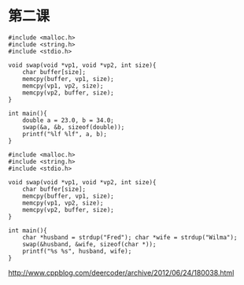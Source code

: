 第二课
=======

<!--language: !c-->

    #include <malloc.h>
    #include <string.h>
    #include <stdio.h>

    void swap(void *vp1, void *vp2, int size){
        char buffer[size];
        memcpy(buffer, vp1, size);
        memcpy(vp1, vp2, size);
        memcpy(vp2, buffer, size);
    }

    int main(){
        double a = 23.0, b = 34.0;
        swap(&a, &b, sizeof(double));
        printf("%lf %lf", a, b);
    }

<!--language: !c-->

    #include <malloc.h>
    #include <string.h>
    #include <stdio.h>

    void swap(void *vp1, void *vp2, int size){
        char buffer[size];
        memcpy(buffer, vp1, size);
        memcpy(vp1, vp2, size);
        memcpy(vp2, buffer, size);
    }

    int main(){
        char *husband = strdup("Fred"); char *wife = strdup("Wilma");
        swap(&husband, &wife, sizeof(char *));
        printf("%s %s", husband, wife);
    }

http://www.cppblog.com/deercoder/archive/2012/06/24/180038.html